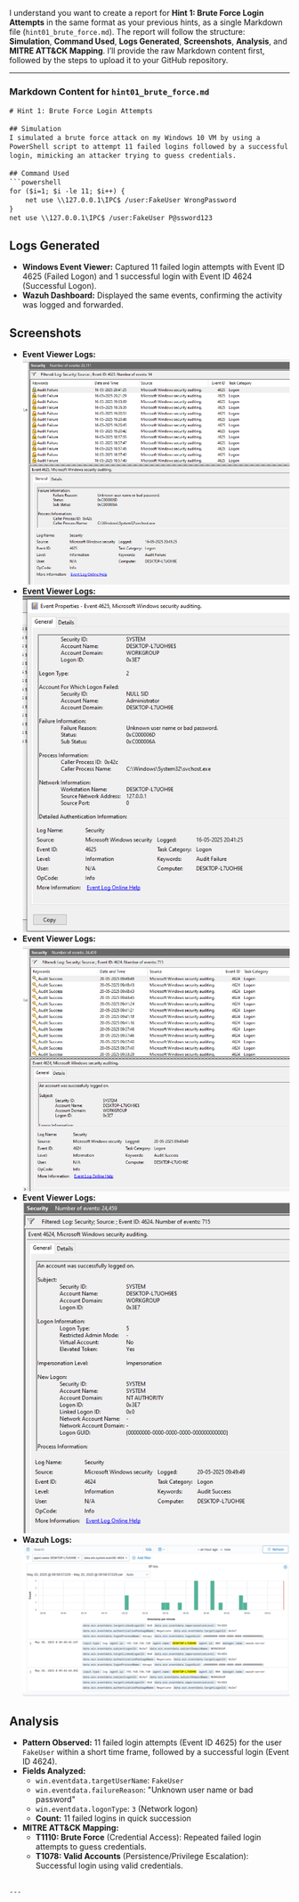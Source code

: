 I understand you want to create a report for **Hint 1: Brute Force Login Attempts** in the same format as your previous hints, as a single Markdown file (`hint01_brute_force.md`). The report will follow the structure: **Simulation**, **Command Used**, **Logs Generated**, **Screenshots**, **Analysis**, and **MITRE ATT&CK Mapping**. I’ll provide the raw Markdown content first, followed by the steps to upload it to your GitHub repository.

---

### Markdown Content for `hint01_brute_force.md`

```
# Hint 1: Brute Force Login Attempts

## Simulation
I simulated a brute force attack on my Windows 10 VM by using a PowerShell script to attempt 11 failed logins followed by a successful login, mimicking an attacker trying to guess credentials.

## Command Used
```powershell
for ($i=1; $i -le 11; $i++) {
    net use \\127.0.0.1\IPC$ /user:FakeUser WrongPassword
}
net use \\127.0.0.1\IPC$ /user:FakeUser P@ssword123
```

## Logs Generated
- **Windows Event Viewer:** Captured 11 failed login attempts with Event ID 4625 (Failed Logon) and 1 successful login with Event ID 4624 (Successful Logon).  
- **Wazuh Dashboard:** Displayed the same events, confirming the activity was logged and forwarded.

## Screenshots
- **Event Viewer Logs:** ![Event Viewer Logs](../screenshots/eventlogs-1.png)
- **Event Viewer Logs:** ![Event Viewer Logs](../screenshots/eventlogs-2.png)
- **Event Viewer Logs:** ![Event Viewer Logs](../screenshots/eventlogs-3.png)
- **Event Viewer Logs:** ![Event Viewer Logs](../screenshots/eventlogs-4.png)
- **Wazuh Logs:** ![Wazuh Logs](../screenshots/wazuh-logs.png)

## Analysis
- **Pattern Observed:** 11 failed login attempts (Event ID 4625) for the user `FakeUser` within a short time frame, followed by a successful login (Event ID 4624).  
- **Fields Analyzed:**  
  - `win.eventdata.targetUserName`: `FakeUser`  
  - `win.eventdata.failureReason`: "Unknown user name or bad password"  
  - `win.eventdata.logonType`: `3` (Network logon)  
  - **Count:** 11 failed logins in quick succession  
- **MITRE ATT&CK Mapping:**  
  - **T1110: Brute Force** (Credential Access): Repeated failed login attempts to guess credentials.  
  - **T1078: Valid Accounts** (Persistence/Privilege Escalation): Successful login using valid credentials.
```

---

